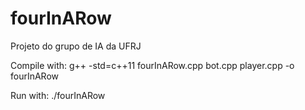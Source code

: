 # fourInARow
Projeto do grupo de IA da UFRJ

Compile with:
g++ -std=c++11 fourInARow.cpp bot.cpp player.cpp -o fourInARow

Run with:
./fourInARow
